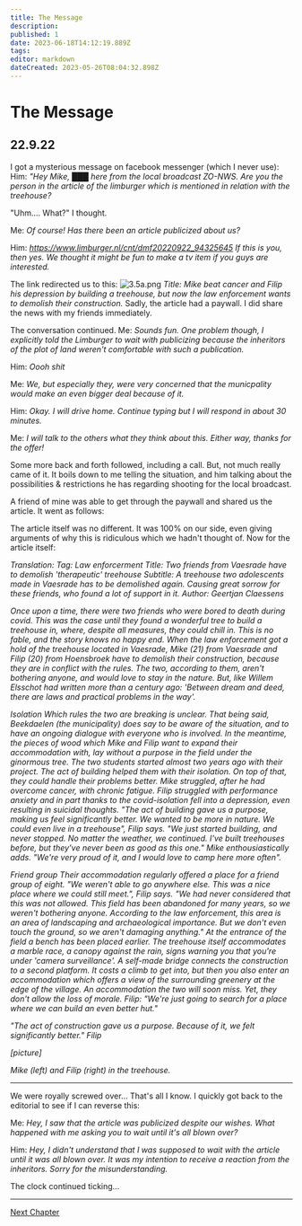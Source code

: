```yaml
---
title: The Message
description: 
published: 1
date: 2023-06-18T14:12:19.889Z
tags: 
editor: markdown
dateCreated: 2023-05-26T08:04:32.898Z
---
```


# The Message

## 22.9.22

I got a mysterious message on facebook messenger (which I never use):
Him:
*"Hey Mike, ███ here from the local broadcast ZO-NWS. Are you the person in the article of the *limburger* which is mentioned in relation with the treehouse?*

"Uhm.... What?" I thought.

Me:
*Of course! Has there been an article publicized about us?*

Him:
*https://www.limburger.nl/cnt/dmf20220922_94325645
If this is you, then yes.
We thought it might be fun to make a tv item if you guys are interested.*

The link redirected us to this:
![3.5a.png](/treehouse_story/3.5a.png)
*Title: Mike beat cancer and Filip his depression by building a treehouse, but now the law enforcement wants to demolish their construction.*
Sadly, the article had a paywall. I did share the news with my friends immediately.

The conversation continued.
Me:
*Sounds fun. One problem though, I explicitly told the *Limburger* to wait with publicizing because the inheritors of the plot of land weren't comfortable with such a publication.*

Him:
*Oooh shit*

Me:
*We, but especially they, were very concerned that the municpality would make an even bigger deal because of it.*

Him:
*Okay. I will drive home. Continue typing but I will respond in about 30 minutes.*

Me:
*I will talk to the others what they think about this. Either way, thanks for the offer!*

Some more back and forth followed, including a call. But, not much really came of it. It boils down to me telling the situation, and him talking about the possibilities & restrictions he has regarding shooting for the local broadcast.

A friend of mine was able to get through the paywall and shared us the article. It went as follows:

The article itself was no different. It was 100% on our side, even giving arguments of why this is ridiculous which we hadn't thought of. Now for the article itself:

*Translation: 
Tag: Law enforcerment
Title: Two friends from Vaesrade have to demolish 'therapeutic' treehouse
Subtitle: A treehouse two adolescents made in Vaesrade has to be demolished again. Causing great sorrow for these friends, who found a lot of support in it.
Author: Geertjan Claessens*

*Once upon a time, there were two friends who were bored to death during covid. This was the case until they found a wonderful tree to build a treehouse in, where, despite all measures, they could chill in.
This is no fable, and the story knows no happy end. When the law enforcement got a hold of the treehouse located in Vaesrade, Mike (21) from Vaesrade and Filip (20) from Hoensbroek have to demolish their construction, because they are in conflict with the rules. The two, according to them, aren't bothering anyone, and would love to stay in the nature. But, like Willem Elsschot had written more than a century ago: 'Between dream and deed, there are laws and practical problems in the way'.*

*Isolation
Which rules the two are breaking is unclear. That being said, Beekdaelen (the municipality) does say to be aware of the situation, and to have an ongoing dialogue with everyone who is involved. In the meantime, the pieces of wood which Mike and Filip want to expand their accommodation with, lay without a purpose in the field under the ginormous tree.
The two students started almost two years ago with their project. The act of building helped them with their isolation. On top of that, they could handle their problems better. Mike struggled, after he had overcome cancer, with chronic fatigue. Filip struggled with performance anxiety and in part thanks to the covid-isolation fell into a depression, even resulting in suicidal thoughts. "The act of building gave us a purpose, making us feel significantly better. We wanted to be more in nature. We could even live in a treehouse", Filip says. "We just started building, and never stopped. No matter the weather, we continued. I've built treehouses before, but they've never been as good as this one." Mike enthousiastically adds. "We're very proud of it, and I would love to camp here more often".*

*Friend group
Their accommodation regularly offered a place for a friend group of eight. "We weren't able to go anywhere else. This was a nice place where we could still meet.", Filip says. "We had never considered that this was not allowed. This field has been abandoned for many years, so we weren't bothering anyone. According to the law enforcement, this area is an area of landscaping and archaeological importance. But we don't even touch the ground, so we aren't damaging anything."
At the entrance of the field a bench has been placed earlier. The treehouse itself accommodates a marble race, a canopy against the rain, signs warning you that you're under 'camera surveillance'. A self-made bridge connects the construction to a second platform. It costs a climb to get into, but then you also enter an accommodation which offers a view of the surrounding greenery at the edge of the village. An accommodation the two will soon miss. Yet, they don't allow the loss of morale. Filip: "We're just going to search for a place where we can build an even better hut."*

*"The act of construction gave us a purpose. Because of it, we felt significantly better." Filip*

*[picture]*

*Mike (left) and Filip (right) in the treehouse.*

---

We were royally screwed over... That's all I know. I quickly got back to the editorial to see if I can reverse this:

Me:
*Hey, I saw that the article was publicized despite our wishes. What happened with me asking you to wait until it's all blown over?*

Him:
*Hey, I didn't understand that I was supposed to wait with the article until it was all blown over. It was my intention to receive a reaction from the inheritors. Sorry for the misunderstanding.*

The clock continued ticking...

---

[Next Chapter](https://cahcaw.nl/en/3_6_Flabbergasted)